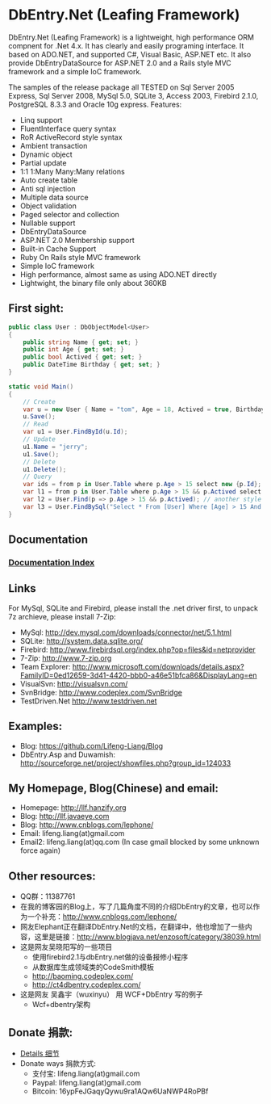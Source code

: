 
DbEntry.Net (Leafing Framework)
==========

DbEntry.Net (Leafing Framework) is a lightweight, high performance ORM compnent for .Net 4.x. It has clearly and easily programing interface. It based on ADO.NET, and supported C#, Visual Basic, ASP.NET etc. It also provide DbEntryDataSource for ASP.NET 2.0 and a Rails style MVC framework and a simple IoC framework.

The samples of the release package all TESTED on Sql Server 2005 Express, Sql Server 2008, MySql 5.0, SQLite 3, Access 2003, Firebird 2.1.0, PostgreSQL 8.3.3 and Oracle 10g express.
Features:

*   Linq support
*   FluentInterface query syntax
*   RoR ActiveRecord style syntax
*   Ambient transaction
*   Dynamic object
*   Partial update
*   1:1 1:Many Many:Many relations
*   Auto create table
*   Anti sql injection
*   Multiple data source
*   Object validation
*   Paged selector and collection
*   Nullable support
*   DbEntryDataSource
*   ASP.NET 2.0 Membership support
*   Built-in Cache Support
*   Ruby On Rails style MVC framework
*   Simple IoC framework
*   High performance, almost same as using ADO.NET directly
*   Lightwight, the binary file only about 360KB

First sight:
----------

```c#
public class User : DbObjectModel<User>
{
	public string Name { get; set; }
	public int Age { get; set; }
	public bool Actived { get; set; }
	public DateTime Birthday { get; set; }
}

static void Main()
{
	// Create
	var u = new User { Name = "tom", Age = 18, Actived = true, Birthday = DateTime.Now };
	u.Save();
	// Read
	var u1 = User.FindById(u.Id);
	// Update
	u1.Name = "jerry";
	u1.Save();
	// Delete
	u1.Delete();
	// Query
	var ids = from p in User.Table where p.Age > 15 select new {p.Id};
	var l1 = from p in User.Table where p.Age > 15 && p.Actived select p;
	var l2 = User.Find(p => p.Age > 15 && p.Actived); // another style of linq
	var l3 = User.FindBySql("Select * From [User] Where [Age] > 15 And [Actived] = true");
}
```

Documentation
----------

### [Documentation Index](doc/en/Index.md)

Links
----------

For MySql, SQLite and Firebird, please install the .net driver first, to unpack 7z archieve, please install 7-Zip:

*   MySql: http://dev.mysql.com/downloads/connector/net/5.1.html
*   SQLite: http://system.data.sqlite.org/
*   Firebird: http://www.firebirdsql.org/index.php?op=files&id=netprovider
*   7-Zip: http://www.7-zip.org
*   Team Explorer: http://www.microsoft.com/downloads/details.aspx?FamilyID=0ed12659-3d41-4420-bbb0-a46e51bfca86&DisplayLang=en
*   VisualSvn: http://visualsvn.com/
*   SvnBridge: http://www.codeplex.com/SvnBridge
*   TestDriven.Net http://www.testdriven.net

Examples:
----------

*   Blog: https://github.com/Lifeng-Liang/Blog
*   DbEntry.Asp and Duwamish: http://sourceforge.net/project/showfiles.php?group_id=124033

My Homepage, Blog(Chinese) and email:
----------

*   Homepage: http://llf.hanzify.org
*   Blog: http://llf.javaeye.com
*   Blog: http://www.cnblogs.com/lephone/
*   Email: lifeng.liang(at)gmail.com
*   Email2: lifeng.liang(at)qq.com (In case gmail blocked by some unknown force again)

Other resources:
----------

*   QQ群：11387761
*   在我的博客园的Blog上，写了几篇角度不同的介绍DbEntry的文章，也可以作为一个补充：http://www.cnblogs.com/lephone/
*   网友Elephant正在翻译DbEntry.Net的文档，在翻译中，他也增加了一些内容，这里是链接：http://www.blogjava.net/enzosoft/category/38039.html
*   这是网友吴晓阳写的一些项目
	*	使用firebird2.1与dbEntry.net做的设备报修小程序
	*	从数据库生成领域类的CodeSmith模板
	*	http://baoming.codeplex.com/
	*	http://ct4dbentry.codeplex.com/ 
*  这是网友 吴鑫宇（wuxinyu） 用 WCF+DbEntry 写的例子
	*	Wcf+dbentry架构

Donate 捐款:
----------

*   [Details 细节](Donate.md)
*   Donate ways 捐款方式:
	*	支付宝: lifeng.liang(at)gmail.com
	*	Paypal: lifeng.liang(at)gmail.com
	*	Bitcoin: 16ypFeJGaqyQywu9ra1AQw6UaNWP4RoPBf

